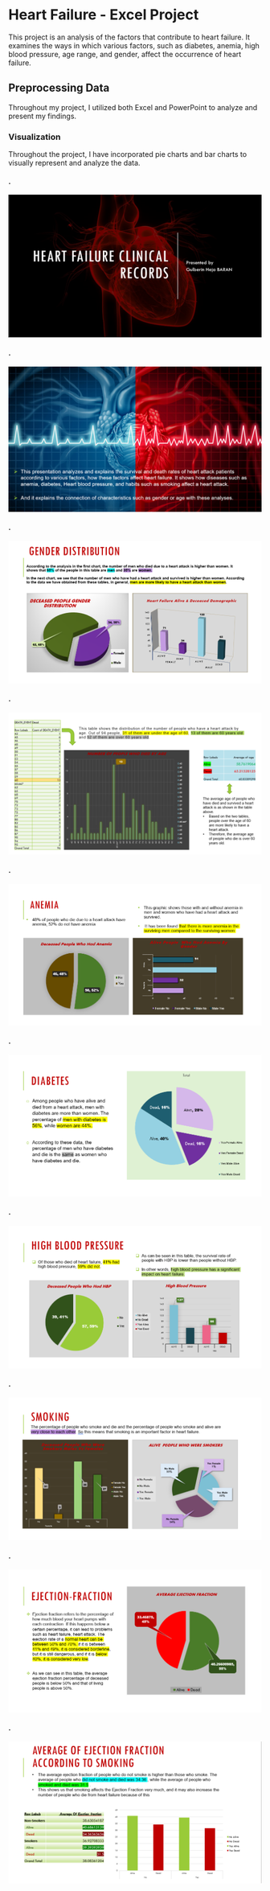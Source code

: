 # Heart Failure - Excel Project
This project is an analysis of the factors that contribute to heart failure. It examines the ways in which various factors, such as diabetes, anemia, high blood pressure, age range, and gender, affect the occurrence of heart failure.


## Preprocessing Data
Throughout my project, I utilized both Excel and PowerPoint to analyze and present my findings.

### Visualization
Throughout the project, I have incorporated pie charts and bar charts to visually represent and analyze the data.

#### .

<img src = "https://github.com/Gulberinheja/Heart-Failure---Excel-Project/blob/main/p1.png" />

#### .

<img src = "https://github.com/Gulberinheja/Heart-Failure---Excel-Project/blob/main/p2.png" />

#### .

<img src = "https://github.com/Gulberinheja/Heart-Failure---Excel-Project/blob/main/p3.png" />

#### .

<img src = "https://github.com/Gulberinheja/Heart-Failure---Excel-Project/blob/main/p4.png" />

#### .

<img src = "https://github.com/Gulberinheja/Heart-Failure---Excel-Project/blob/main/p5.png" />

#### .

<img src = "https://github.com/Gulberinheja/Heart-Failure---Excel-Project/blob/main/p6.png" />

#### .

<img src = "https://github.com/Gulberinheja/Heart-Failure---Excel-Project/blob/main/p7.png" />

#### .

<img src = "https://github.com/Gulberinheja/Heart-Failure---Excel-Project/blob/main/p8.png" />

#### .

<img src = "https://github.com/Gulberinheja/Heart-Failure---Excel-Project/blob/main/p9.png" />

#### .

<img src = "https://github.com/Gulberinheja/Heart-Failure---Excel-Project/blob/main/p10.png" />
